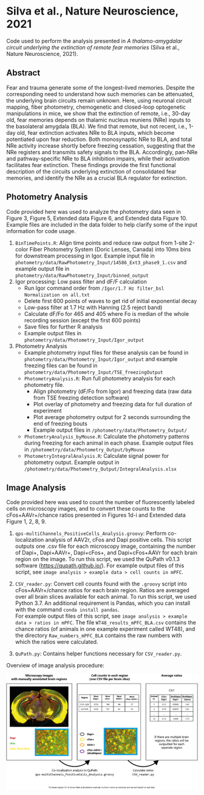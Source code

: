 # Silva et al., Nature Neuroscience, 2021 
Code used to perform the analysis presented in *A thalamo-amygdalar circuit underlying the extinction of remote fear memories* (Silva et al., Nature Neuroscience, 2021).

## Abstract
Fear and trauma generate some of the longest-lived memories. Despite the corresponding need to understand how such memories can be attenuated, the underlying brain circuits remain unknown. Here, using neuronal circuit mapping, fiber photometry, chemogenetic and closed-loop optogenetic manipulations in mice, we show that the extinction of remote, i.e., 30-day old, fear memories depends on thalamic nucleus reuniens (NRe) inputs to the basolateral amygdala (BLA). We find that remote, but not recent, i.e., 1-day old, fear extinction activates NRe to BLA inputs, which become potentiated upon fear reduction. Both monosynaptic NRe to BLA, and total NRe activity increase shortly before freezing cessation, suggesting that the NRe registers and transmits safety signals to the BLA. Accordingly, pan-NRe and pathway-specific NRe to BLA inhibition impairs, while their activation facilitates fear extinction. These findings provide the first functional description of the circuits underlying extinction of consolidated fear memories, and identify the NRe as a crucial BLA regulator for extinction.

## Photometry Analysis
Code provided here was used to analyze the photometry data seen in Figure 3, Figure 5, Extended data Figure 6, and Extended data Figure 10. Example files are included in the data folder to help clarify some of the input information for code usage.

  1. `BinTimePoints.R`: Align time points and reduce raw output from 1-site 2-color Fiber Photometry System (Doric Lenses, Canada) into 10ms bins for downstream processing in Igor. Example input file in `photometry/data/RawPhotometry_Input/14586_Ext3_phase9_1.csv` and example output file in `photometry/data/RawPhotometry_Input/binned_output`
  2. Igor processing: Low pass filter and dF/F calculation
        - Run Igor command order from `/Igor/1.7 Hz filter_bsl Normalization on all.txt`
		- Delete first 600 points of waves to get rid of initial exponential decay
        - Low-pass filter at 1.7 Hz with Hanning (2.5 reject band)
        - Calculate  dF/Fo for 465 and 405 where Fo is median of the whole recording session (except the first 600 points)
        - Save files for further R analysis
		- Example output files in `photometry/data/Photometry_Input/Igor_output`
  4. Photometry Analysis
	 - Example photometry input files for these analysis can be found in `photometry/data/Photometry_Input/Igor_output` and  example freezing files can be found in `photometry/data/Photometry_Input/TSE_freezingOutput`
	 - `PhotometryAnalysis.R`:  Run full photometry analysis for each photometry file.
		- Align photometry (dF/Fo from Igor) and freezing data (raw data from TSE freezing detection software)
		- Plot overlay of photometry and freezing data for full duration of experiment
		- Plot average photometry output for 2 seconds surrounding the end of freezing bouts
		- Example output files in `/photometry/data/Photometry_Output/`
	 - `PhotometryAnalysis_byMouse.R`:  Calculate the photometry patterns during freezing for each animal in each phase. Example output files in `/photometry/data/Photometry_Output/byMouse`
	 - `PhotometryIntegralAnalysis.R`: Calculate signal power for photometry output. Example output in `/photometry/data/Photometry_Output/IntegralAnalysis.xlsx`

## Image Analysis
Code provided here was used to count the number of fluorescently labeled cells on microscopy images, and to convert these counts to the cFos+AAVr+/chance ratios presented in Figures 1d-i and Extended data Figure 1, 2, 8, 9.

   1. `qps-multiChannels_PositiveCells_Analysis.groovy`: Perform co-localization analysis of AAV2r, cFos and Dapi positive cells. This script outputs one .csv file for each microscopy image, containing the number of Dapi+, Dapi+AAVr+, Dapi+cFos+, and Dapi+cFos+AAVr for each brain region on the image. To run this script, we used the QuPath v0.1.3 software (https://qupath.github.io/). 
For example output files of this script, see `image analysis > example data > cell counts in mPFC`.

   2. `CSV_reader.py`: Convert cell counts found with the `.groovy` script into cFos+AAVr+/chance ratios for each brain region. Ratios are averaged over all brain slices available for each animal. To run this script, we used Python 3.7. An additional requirement is Pandas, which you can install with the command `conda install pandas`.  
For example output files of this script, see `image analysis > example data > ratios in mPFC`. The file `WT48_results_mPFC_BLA.csv` contains the chance ratios (of animals in one example experiment called WT48), and the directory `Raw_numbers_mPFC_BLA` contains the raw numbers with which the ratios were calculated.

   3. `QuPath.py`: Contains helper functions necessary for `CSV_reader.py`.
 
Overview of image analysis procedure: 

![image analysis](./Image_analysis.png)
